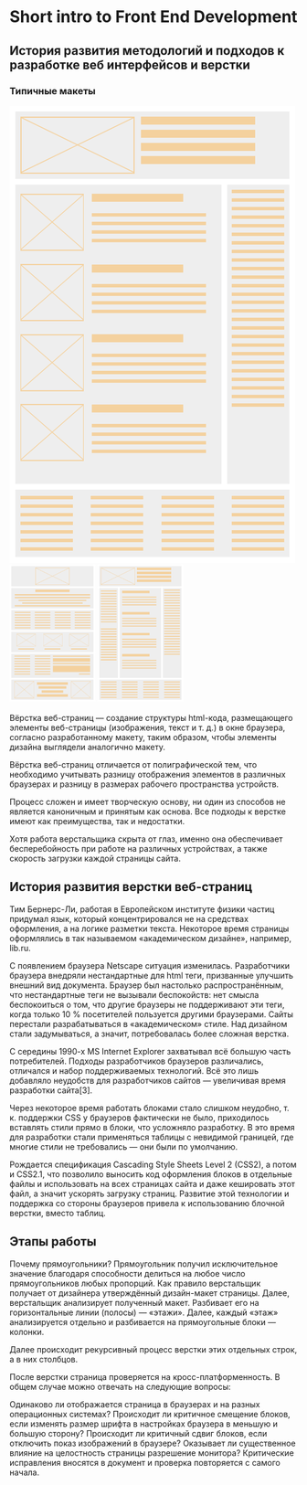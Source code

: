 # Short intro to Front End Development
## История развития методологий и подходов к разработке веб интерфейсов и верстки

### Типичные макеты
<div>
<img src="1col.png" alt="Drawing" styl e="width: 150px;"/>
<img src="2col.png" alt="Drawing" style="width: 150px;"/>
<img src="3col.png" alt="Drawing" style="width: 150px;"/>
</div>
<br>
Вёрстка веб-страниц — создание структуры html-кода, размещающего элементы веб-страницы (изображения, текст и т. д.) в окне браузера, согласно разработанному макету, таким образом, чтобы элементы дизайна выглядели аналогично макету.

Вёрстка веб-страниц отличается от полиграфической тем, что необходимо учитывать разницу отображения элементов в различных браузерах и разницу в размерах рабочего пространства устройств.

Процесс сложен и имеет творческую основу, ни один из способов не является каноничным и принятым как основа. Все подходы к верстке имеют как преимущества, так и недостатки.

Хотя работа верстальщика скрыта от глаз, именно она обеспечивает бесперебойность при работе на различных устройствах, а также скорость загрузки каждой страницы сайта.

## История развития верстки веб-страниц
Тим Бернерс-Ли, работая в Европейском институте физики частиц придумал язык, который концентрировался не на средствах оформления, а на логике разметки текста. Некоторое время страницы оформлялись в так называемом «академическом дизайне», например, lib.ru.

С появлением браузера Netscape ситуация изменилась. Разработчики браузера внедряли нестандартные для html теги, призванные улучшить внешний вид документа. Браузер был настолько распространённым, что нестандартные теги не вызывали беспокойств: нет смысла беспокоиться о том, что другие браузеры не поддерживают эти теги, когда только 10 % посетителей пользуется другими браузерами. Сайты перестали разрабатываться в «академическом» стиле. Над дизайном стали задумываться, а значит, потребовалась более сложная верстка.

С середины 1990-х MS Internet Explorer захватывал всё большую часть потребителей. Подходы разработчиков браузеров различались, отличался и набор поддерживаемых технологий. Всё это лишь добавляло неудобств для разработчиков сайтов — увеличивая время разработки сайта[3].

Через некоторое время работать блоками стало слишком неудобно, т. к. поддержки CSS у браузеров фактически не было, приходилось вставлять стили прямо в блоки, что усложняло разработку. В это время для разработки стали применяться таблицы с невидимой границей, где многие стили не требовались — они были по умолчанию.

Рождается спецификация Cascading Style Sheets Level 2 (CSS2), а потом и CSS2.1, что позволило выносить код оформления блоков в отдельные файлы и использовать на всех страницах сайта и даже кешировать этот файл, а значит ускорять загрузку страниц. Развитие этой технологии и поддержка со стороны браузеров привела к использованию блочной верстки, вместо таблиц.

## Этапы работы
Почему прямоугольники?
Прямоугольник получил исключительное значение благодаря способности делиться на любое число прямоугольников любых пропорций.
Как правило верстальщик получает от дизайнера утверждённый дизайн-макет страницы. Далее, верстальщик анализирует полученный макет. Разбивает его на горизонтальные линии (полосы) — «этажи». Далее, каждый «этаж» анализируется отдельно и разбивается на прямоугольные блоки — колонки.

Далее происходит рекурсивный процесс верстки этих отдельных строк, а в них столбцов.

После верстки страница проверяется на кросс-платформенность. В общем случае можно отвечать на следующие вопросы:

Одинаково ли отображается страница в браузерах и на разных операционных системах?
Происходит ли критичное смещение блоков, если изменять размер шрифта в настройках браузера в меньшую и большую сторону?
Происходит ли критичный сдвиг блоков, если отключить показ изображений в браузере?
Оказывает ли существенное влияние на целостность страницы разрешение монитора?
Критические исправления вносятся в документ и проверка повторяется с самого начала.

